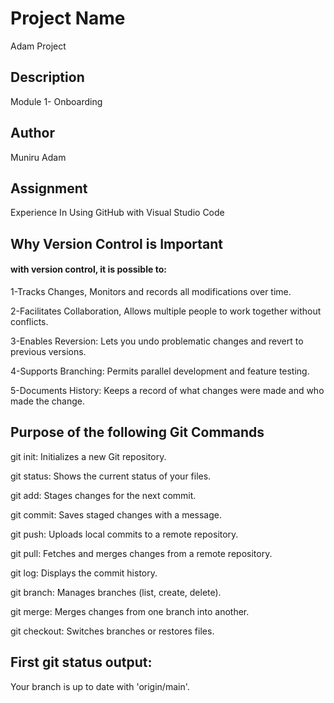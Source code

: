 # Project Name

Adam Project

## Description

Module 1- Onboarding

## Author

Muniru Adam

## Assignment

Experience In Using GitHub with Visual Studio Code

## Why Version Control is Important

#### with version control, it is possible to:

1-Tracks Changes, Monitors and records all modifications over time.

2-Facilitates Collaboration, Allows multiple people to work together without conflicts.

3-Enables Reversion: Lets you undo problematic changes and revert to previous versions.

4-Supports Branching: Permits parallel development and feature testing.

5-Documents History: Keeps a record of what changes were made and who made the change.

## Purpose of the following Git Commands

git init: Initializes a new Git repository.

git status: Shows the current status of your files.

git add: Stages changes for the next commit.

git commit: Saves staged changes with a message.

git push: Uploads local commits to a remote repository.

git pull: Fetches and merges changes from a remote repository.

git log: Displays the commit history.

git branch: Manages branches (list, create, delete).

git merge: Merges changes from one branch into another.

git checkout: Switches branches or restores files.

## First git status output:

Your branch is up to date with 'origin/main'.